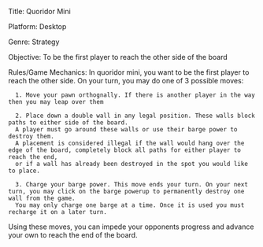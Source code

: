 Title: Quoridor Mini

Platform: Desktop

Genre: Strategy

Objective: To be the first player to reach the other side of the board

Rules/Game Mechanics: In quoridor mini, you want to be the first player to reach the other side. On your turn, you may do one of 3 possible moves:


      1. Move your pawn orthognally. If there is another player in the way then you may leap over them
      
      2. Place down a double wall in any legal position. These walls block paths to either side of the board. 
      A player must go around these walls or use their barge power to destroy them.
      A placement is considered illegal if the wall would hang over the edge of the board, completely block all paths for either player to reach the end, 
      or if a wall has already been destroyed in the spot you would like to place.
      
      3. Charge your barge power. This move ends your turn. On your next turn, you may click on the barge powerup to permanently destroy one wall from the game. 
      You may only charge one barge at a time. Once it is used you must recharge it on a later turn.


Using these moves, you can impede your opponents progress and advance your own to reach the end of the board. 

